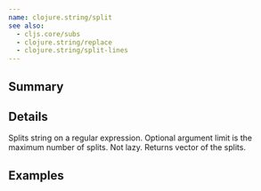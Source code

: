 ```yaml
---
name: clojure.string/split
see also:
  - cljs.core/subs
  - clojure.string/replace
  - clojure.string/split-lines
---
```


## Summary

## Details

Splits string on a regular expression. Optional argument limit is the maximum
number of splits. Not lazy. Returns vector of the splits.

## Examples

